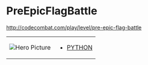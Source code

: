 # PreEpicFlagBattle 

http://codecombat.com/play/level/pre-epic-flag-battle
<table>
<tr>
<td>

![Hero Picture](hero.png?raw=true "Hero Picture")

</td>
<td>
<ul>
<li>

[PYTHON](PreEpicFlagBattle.py)

</li>
</td>
</tr>
<table>
